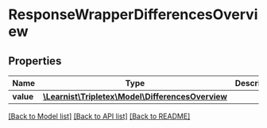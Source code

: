 # ResponseWrapperDifferencesOverview

## Properties
Name | Type | Description | Notes
------------ | ------------- | ------------- | -------------
**value** | [**\Learnist\Tripletex\Model\DifferencesOverview**](DifferencesOverview.md) |  | [optional] 

[[Back to Model list]](../../README.md#documentation-for-models) [[Back to API list]](../../README.md#documentation-for-api-endpoints) [[Back to README]](../../README.md)

